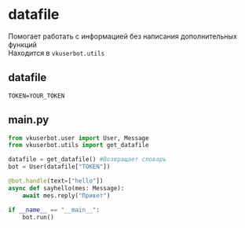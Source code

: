 # datafile
Помогает работать с информацией без написания дополнительных функций</br>
Находится в `vkuserbot.utils`

## datafile
```
TOKEN=YOUR_TOKEN
```

## main.py
```python
from vkuserbot.user import User, Message
from vkuserbot.utils import get_datafile

datafile = get_datafile() #Возвращает словарь
bot = User(datafile["TOKEN"])

@bot.handle(text=["hello"])
async def sayhello(mes: Message):
    await mes.reply("Привет")

if __name__ == "__main__":
    bot.run()
```